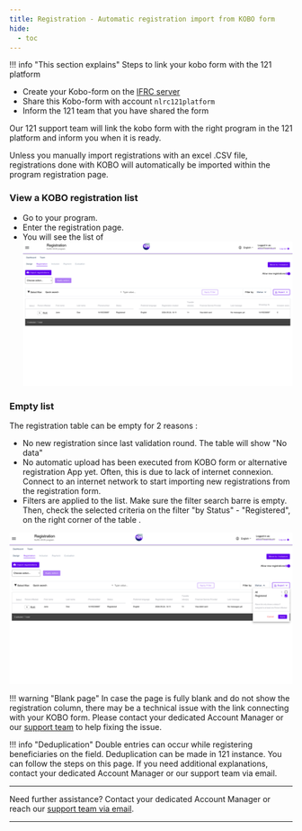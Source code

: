 ```yaml
---
title: Registration - Automatic registration import from KOBO form
hide:
  - toc
---
```


!!! info "This section explains"
    Steps to link your kobo form with the 121 platform

-   Create your Kobo-form on the [IFRC server](https://kobo.ifrc.org/)
-   Share this Kobo-form with account `nlrc121platform`
-   Inform the 121 team that you have shared the form

Our 121 support team will link the kobo form with the right program in the 121 platform and inform you when it is ready.

Unless you manually import registrations with an excel .CSV file, registrations done with KOBO will automatically be imported within the program registration page.


### View a KOBO registration list

- Go to your program.
- Enter the registration page.
- You will see the list of 
![Import Registration button](https://raw.githubusercontent.com/global-121/121-platform/main/e2e/tests/__screenshots__/UserManualScreenshots/userManualScreenshots.spec.ts/RegistrationPageOverview.png)


### Empty list

The registration table can be empty for 2 reasons :

- No new registration since last validation round. The table will show "No data"
- No automatic upload has been executed from KOBO form or alternative registration App yet. Often, this is due to lack of internet connexion. Connect to an internet network to start importing new registrations from the registration form.
- Filters are applied to the list. Make sure the filter search barre is empty. Then, check the selected criteria on the filter "by Status" - "Registered", on the right corner of the table .


![Filter Status Registered](https://raw.githubusercontent.com/global-121/121-platform/main/e2e/tests/__screenshots__/UserManualScreenshots/userManualScreenshots.spec.ts/FilterFunctionStatusSearch.png)


!!! warning "Blank page"
    In case the page is fully blank and do not show the registration column, there may be a technical issue with the link connecting with your KOBO form.
    Please contact your dedicated Account Manager or our [support team](mailto:support@121.global) to help fixing the issue.




!!! info "Deduplication"
    Double entries can occur while registering beneficiaries on the field. Deduplication can be made in 121 instance. You can follow the steps on this page. 
    If you need additional explanations, contact your dedicated Account Manager or our support team via email.

___
Need further assistance? Contact your dedicated Account Manager or reach our [support team via email](mailto:support@121.global).
___

